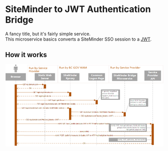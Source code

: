 # SiteMinder to JWT Authentication Bridge
A fancy title, but it's fairly simple service.  
This microservice basics converts a SiteMinder SSO session to a [JWT](https://jwt.io).

## How it works

![Image of Sequence Diagram](/docs/sequence_diagram.png)
